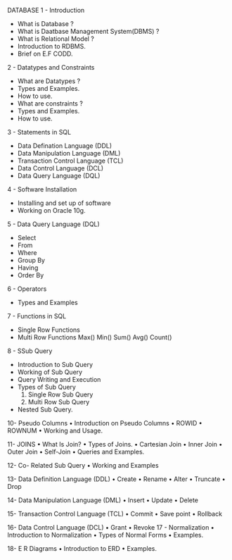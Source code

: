 DATABASE
1 - Introduction
   * What is Database ?
   * What is Daatbase Management System(DBMS) ?
   * What is Relational Model ?
   * Introduction to RDBMS.
   * Brief on E.F CODD.
     
2 - Datatypes and Constraints
   * What are Datatypes ?
   * Types and Examples.
   * How to use.
   * What are constraints ?
   * Types and Examples.
   * How to use.

3 - Statements in SQL
   * Data Defination Language (DDL)
   * Data Manipulation Language (DML)
   * Transaction Control Language (TCL)
   * Data Control Language (DCL)
   * Data Query Language (DQL)

4 - Software Installation
   * Installing and set up of software
   * Working on Oracle 10g.

5 - Data Query Language (DQL)
   * Select
   * From
   * Where
   * Group By
   * Having
   * Order By

6 - Operators
   * Types and Examples

7 - Functions in SQL
   * Single Row Functions
   * Multi Row Functions
     Max()
     Min()
     Sum()
     Avg()
     Count()

8 - SSub Query
   * Introduction to Sub Query
   * Working of Sub Query
   * Query Writing and Execution
   * Types of Sub Query
     1. Single Row Sub Query
     2. Multi Row Sub Query
   * Nested Sub Query.



10- Pseudo Columns 
   • Introduction on Pseudo Columns 
   • ROWID
   • ROWNUM
   • Working and Usage.

11- JOINS
   • What Is Join?
   • Types of Joins.
   • Cartesian Join
   • Inner Join 
   • Outer Join 
   • Self-Join 
   • Queries and Examples.

12- Co- Related Sub Query 
   • Working and Examples 

13- Data Definition Language (DDL)
   • Create 
   • Rename 
   • Alter 
   • Truncate 
   • Drop
 
14- Data Manipulation Language (DML)
   • Insert 
   • Update 
   • Delete
 
15- Transaction Control Language (TCL)
   • Commit
   • Save point
   • Rollback 

16- Data Control Language (DCL)
   • Grant 
   • Revoke 
17 - Normalization
   • Introduction to Normalization 
   • Types of Normal Forms 
   • Examples.

18- E R Diagrams 
   • Introduction to ERD
   • Examples.
